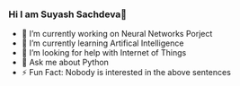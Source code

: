 ### Hi I am Suyash Sachdeva👋

- 🔭 I’m currently working on Neural Networks Porject
- 🌱 I’m currently learning Artifical Intelligence
- 🤔 I’m looking for help with Internet of Things
- 💬 Ask me about Python
- ⚡ Fun Fact: Nobody is interested in the above sentences

